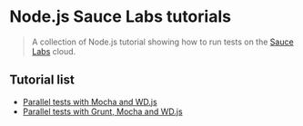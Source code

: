 Node.js Sauce Labs tutorials
=============

> A collection of Node.js tutorial showing how to run tests on the 
[Sauce Labs](https://saucelabs.com/home) cloud.

## Tutorial list

- [Parallel tests with Mocha and WD.js](./mocha-wd-parallel)
- [Parallel tests with Grunt, Mocha and WD.js](./grunt-mocha-wd-parallel)
